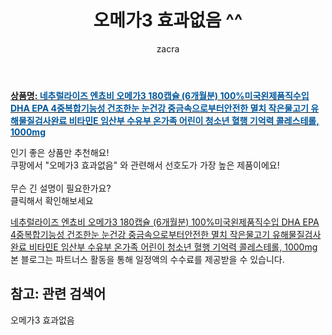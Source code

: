 ﻿---
layout: post
title:  "오메가3 효과없음 ^^"
author: zacra
categories: [ 아이템 ]
tags: [오메가3 효과없음]
image: https://static.coupangcdn.com/image/vendor_inventory/ae50/cdecd911434043ba40654638e3a95784fd9df90b449c0db9d41182235588.jpg 
description: "쿠팡에서 오메가3 효과없음 관련 키워드로 가장 고객 선호도가 높은 제품이랍니다."
rating: 4.5
---

<a href="https://link.coupang.com/re/AFFSDP?lptag=AF8407795&pageKey=292354262&itemId=924119639&vendorItemId=5298140685&traceid=V0-153-26c70a8aa6f83d4e"><b>상품명: <font color='#01579B'>네추럴라이즈 엔쵸비 오메가3 180캡슐 (6개월분) 100%미국왼제품직수입 DHA EPA 4중복합기능성 건조한눈 눈건강 중금속으로부터안전한 멸치 작은물고기 유해물질검사완료 비타민E 임산부 수유부 온가족 어린이 청소년 혈행 기억력 콜레스테롤, 1000mg</font></b></a>

인기 좋은 상품만 추천해요!<br/>
쿠팡에서 "오메가3 효과없음" 와 관련해서 선호도가 가장 높은 제품이에요!<br/><br/>
무슨 긴 설명이 필요한가요?  
클릭해서 확인해보세요


<a href="https://link.coupang.com/re/AFFSDP?lptag=AF8407795&pageKey=292354262&itemId=924119639&vendorItemId=5298140685&traceid=V0-153-26c70a8aa6f83d4e">네추럴라이즈 엔쵸비 오메가3 180캡슐 (6개월분) 100%미국왼제품직수입 DHA EPA 4중복합기능성 건조한눈 눈건강 중금속으로부터안전한 멸치 작은물고기 유해물질검사완료 비타민E 임산부 수유부 온가족 어린이 청소년 혈행 기억력 콜레스테롤, 1000mg</a>
본 블로그는 파트너스 활동을 통해 일정액의 수수료를 제공받을 수 있습니다.

## 참고: 관련 검색어    
오메가3 효과없음
